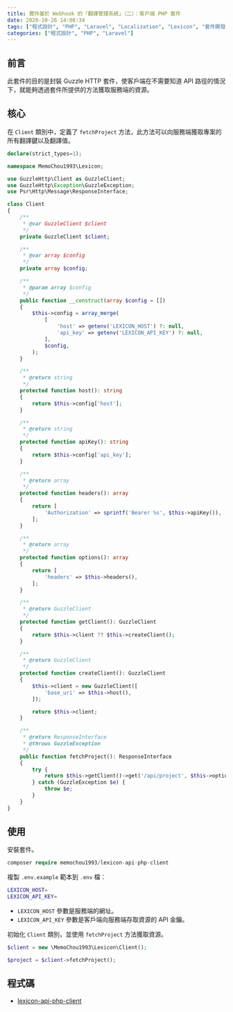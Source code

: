 ```yaml
---
title: 實作基於 Webhook 的「翻譯管理系統」（二）：客戶端 PHP 套件
date: 2020-10-26 14:08:34
tags: ["程式設計", "PHP", "Laravel", "Localization", "Lexicon", "套件開發"]
categories: ["程式設計", "PHP", "Laravel"]
---
```


## 前言

此套件的目的是封裝 Guzzle HTTP 套件，使客戶端在不需要知道 API 路徑的情況下，就能夠透過套件所提供的方法獲取服務端的資源。

## 核心

在 `Client` 類別中，定義了 `fetchProject` 方法，此方法可以向服務端獲取專案的所有翻譯鍵以及翻譯值。

```php
declare(strict_types=1);

namespace MemoChou1993\Lexicon;

use GuzzleHttp\Client as GuzzleClient;
use GuzzleHttp\Exception\GuzzleException;
use Psr\Http\Message\ResponseInterface;

class Client
{
    /**
     * @var GuzzleClient $client
     */
    private GuzzleClient $client;

    /**
     * @var array $config
     */
    private array $config;

    /**
     * @param array $config
     */
    public function __construct(array $config = [])
    {
        $this->config = array_merge(
            [
                'host' => getenv('LEXICON_HOST') ?: null,
                'api_key' => getenv('LEXICON_API_KEY') ?: null,
            ],
            $config,
        );
    }

    /**
     * @return string
     */
    protected function host(): string
    {
        return $this->config['host'];
    }

    /**
     * @return string
     */
    protected function apiKey(): string
    {
        return $this->config['api_key'];
    }

    /**
     * @return array
     */
    protected function headers(): array
    {
        return [
            'Authorization' => sprintf('Bearer %s', $this->apiKey()),
        ];
    }

    /**
     * @return array
     */
    protected function options(): array
    {
        return [
            'headers' => $this->headers(),
        ];
    }

    /**
     * @return GuzzleClient
     */
    protected function getClient(): GuzzleClient
    {
        return $this->client ?? $this->createClient();
    }

    /**
     * @return GuzzleClient
     */
    protected function createClient(): GuzzleClient
    {
        $this->client = new GuzzleClient([
            'base_uri' => $this->host(),
        ]);

        return $this->client;
    }

    /**
     * @return ResponseInterface
     * @throws GuzzleException
     */
    public function fetchProject(): ResponseInterface
    {
        try {
            return $this->getClient()->get('/api/project', $this->options());
        } catch (GuzzleException $e) {
            throw $e;
        }
    }
}
```

## 使用

安裝套件。

```php
composer require memochou1993/lexicon-api-php-client
```

複製 `.env.example` 範本到 `.env` 檔：

```bash
LEXICON_HOST=
LEXICON_API_KEY=
```

- `LEXICON_HOST` 參數是服務端的網址。
- `LEXICON_API_KEY` 參數是客戶端向服務端存取資源的 API 金鑰。

初始化 `Client` 類別，並使用 `fetchProject` 方法獲取資源。

```php
$client = new \MemoChou1993\Lexicon\Client();

$project = $client->fetchProject();
```

## 程式碼

- [lexicon-api-php-client](https://github.com/memochou1993/lexicon-api-php-client)
